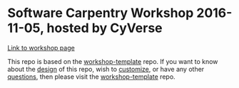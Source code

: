# Software Carpentry Workshop 2016-11-05, hosted by CyVerse
[Link to workshop page](https://strootman.github.io/2016-11-05-Tucson/)

This repo is based on the [workshop-template] repo. If you want to know about the [design]
of this repo, wish to [customize][customization], or have any other [questions][faq], then 
please visit the [workshop-template] repo.



[workshop-template]: https://github.com/swcarpentry/workshop-template
[customization]: https://swcarpentry.github.io/workshop-template/customization/
[design]: https://swcarpentry.github.io/workshop-template/design/
[faq]: https://swcarpentry.github.io/workshop-template/faq/
